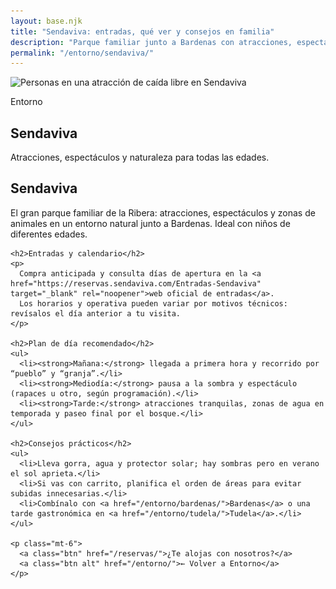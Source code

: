 ```yaml
---
layout: base.njk
title: "Sendaviva: entradas, qué ver y consejos en familia"
description: "Parque familiar junto a Bardenas con atracciones, espectáculos y animales. Dónde comprar entradas, plan de día y recomendaciones prácticas."
permalink: "/entorno/sendaviva/"
---
```

<section class="page-hero full-bleed tierra sm center-mobile" aria-label="Sendaviva: parque familiar junto a Bardenas">
  <!-- Imagen LCP: responsive + WebP -->
  <picture>
    <source type="image/webp"
      srcset="/images/sendaviva-hero-960.webp 960w,
              /images/sendaviva-hero-1280.webp 1280w,
              /images/sendaviva-hero-1920.webp 1920w"
      sizes="(max-width: 900px) 100vw, 1200px">
    <img class="hero-bg"
      src="/images/sendaviva-hero-1280.jpg"
      srcset="/images/sendaviva-hero-960.jpg 960w,
              /images/sendaviva-hero-1280.jpg 1280w,
              /images/sendaviva-hero-1920.jpg 1920w"
      sizes="(max-width: 900px) 100vw, 1200px"
      alt="Personas en una atracción de caída libre en Sendaviva"
      width="1920" height="1254"
      decoding="async" fetchpriority="high">
  </picture>

  <div class="overlay" aria-hidden="true"></div>
  <div class="inner container">
    <p class="kicker">Entorno</p>
    <h1>Sendaviva</h1>
    <p class="page-lead">Atracciones, espectáculos y naturaleza para todas las edades.</p>
  </div>
</section>

<section class="container prose">
  <div class="card">
    <h1>Sendaviva</h1>
    <p>
      El gran parque familiar de la Ribera: atracciones, espectáculos y zonas de animales en un entorno natural junto a Bardenas.
      Ideal con niños de diferentes edades.
    </p>

    <h2>Entradas y calendario</h2>
    <p>
      Compra anticipada y consulta días de apertura en la <a href="https://reservas.sendaviva.com/Entradas-Sendaviva" target="_blank" rel="noopener">web oficial de entradas</a>.
      Los horarios y operativa pueden variar por motivos técnicos: revísalos el día anterior a tu visita.
    </p>

    <h2>Plan de día recomendado</h2>
    <ul>
      <li><strong>Mañana:</strong> llegada a primera hora y recorrido por “pueblo” y “granja”.</li>
      <li><strong>Mediodía:</strong> pausa a la sombra y espectáculo (rapaces u otro, según programación).</li>
      <li><strong>Tarde:</strong> atracciones tranquilas, zonas de agua en temporada y paseo final por el bosque.</li>
    </ul>

    <h2>Consejos prácticos</h2>
    <ul>
      <li>Lleva gorra, agua y protector solar; hay sombras pero en verano el sol aprieta.</li>
      <li>Si vas con carrito, planifica el orden de áreas para evitar subidas innecesarias.</li>
      <li>Combínalo con <a href="/entorno/bardenas/">Bardenas</a> o una tarde gastronómica en <a href="/entorno/tudela/">Tudela</a>.</li>
    </ul>

    <p class="mt-6">
      <a class="btn" href="/reservas/">¿Te alojas con nosotros?</a>
      <a class="btn alt" href="/entorno/">← Volver a Entorno</a>
    </p>
  </div>
</section>
